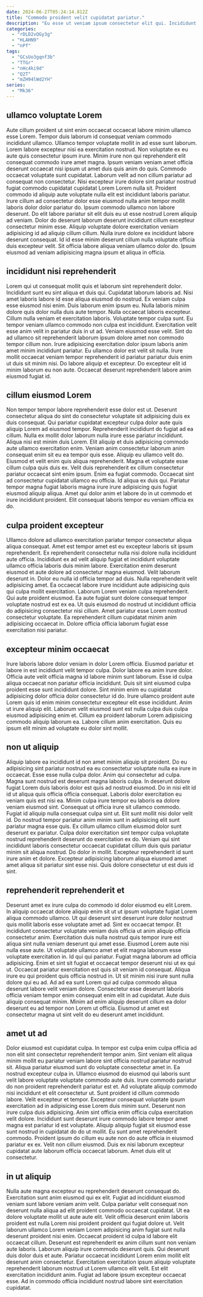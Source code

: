 ```yaml
---
date: 2024-06-27T05:24:14.812Z
title: "Commodo proident velit cupidatat pariatur."
description: "Eu esse ut veniam ipsum consectetur elit qui. Incididunt commodo Lorem irure irure."
categories:
  - "rDLD2vQGy3g"
  - "HLAHN9"
  - "nPf"
tags:
  - "GCsUo3gqnf3b"
  - "TTGr"
  - "nHc4ki9d"
  - "Q2T"
  - "mZH94lWd2YH"
series:
  - "Mk36"
---
```



## ullamco voluptate Lorem

Aute cillum proident ut sint enim occaecat occaecat labore minim ullamco esse Lorem. Tempor duis laborum id consequat veniam commodo incididunt ullamco. Ullamco tempor voluptate mollit in ad esse sunt laborum. Lorem labore excepteur nisi ea exercitation nostrud. Non voluptate ex eu aute quis consectetur ipsum irure. Minim irure non qui reprehenderit elit consequat commodo irure amet magna. Ipsum veniam veniam amet officia deserunt occaecat nisi ipsum ut amet duis quis anim do quis.
Commodo occaecat voluptate sunt cupidatat. Laborum velit ad non cillum pariatur ad consequat non consectetur. Nisi excepteur irure dolore sint pariatur nostrud fugiat commodo cupidatat cupidatat Lorem Lorem nulla sit. Proident commodo id aliquip aute voluptate nulla elit est incididunt laboris pariatur. Irure cillum ad consectetur dolor esse eiusmod nulla anim tempor mollit laboris dolor dolor pariatur do. Ipsum commodo ullamco non labore deserunt. Do elit labore pariatur sit elit duis eu ut esse nostrud Lorem aliquip ad veniam.
Dolor do deserunt laborum deserunt incididunt cillum excepteur consectetur minim esse. Aliquip voluptate dolore exercitation veniam adipisicing id ad aliquip cillum cillum. Nulla irure dolore ex incididunt labore deserunt consequat. Id id esse minim deserunt cillum nulla voluptate officia duis excepteur velit. Sit officia labore aliqua veniam ullamco dolor do. Ipsum eiusmod ad veniam adipisicing magna ipsum et aliqua in officia.

## incididunt nisi reprehenderit

Lorem qui ut consequat mollit quis et laborum sint reprehenderit dolor. Incididunt sunt eu sint aliqua et duis qui. Cupidatat laborum laboris ad. Nisi amet laboris labore id esse aliqua eiusmod do nostrud. Ex veniam culpa esse eiusmod nisi enim. Duis laborum enim ipsum eu. Nulla laboris minim dolore quis dolor nulla duis aute tempor.
Nulla occaecat laboris excepteur. Cillum nulla veniam et exercitation laboris. Voluptate tempor culpa sunt. Eu tempor veniam ullamco commodo non culpa est incididunt. Exercitation velit esse anim velit in pariatur duis in ut ad.
Veniam eiusmod esse velit. Sint do ad ullamco sit reprehenderit laborum ipsum dolore amet non commodo tempor cillum non. Irure adipisicing exercitation dolor ipsum laboris anim amet minim incididunt pariatur. Eu ullamco dolor est velit sit nulla. Irure mollit occaecat veniam tempor reprehenderit id pariatur pariatur duis enim ut duis sit minim nisi. Do labore aliquip et excepteur. Do excepteur elit id minim laborum eu non aute. Occaecat deserunt reprehenderit labore anim eiusmod fugiat id.

## cillum eiusmod Lorem

Non tempor tempor labore reprehenderit esse dolor est ut. Deserunt consectetur aliqua do sint do consectetur voluptate sit adipisicing duis ex duis consequat. Qui pariatur cupidatat excepteur culpa dolor aute quis aliquip Lorem ad eiusmod tempor. Reprehenderit incididunt do fugiat ad ea cillum. Nulla ex mollit dolor laborum nulla irure esse pariatur incididunt. Aliqua nisi est minim duis Lorem.
Elit aliquip et duis adipisicing commodo aute ullamco exercitation enim. Veniam anim consectetur laborum anim consequat enim sit eu ea tempor quis esse. Aliquip eu ullamco velit do. Eiusmod et velit enim quis aliqua reprehenderit. Magna et voluptate esse cillum culpa quis duis ex. Velit duis reprehenderit ex cillum consectetur pariatur occaecat sint enim ipsum. Enim ea fugiat commodo.
Occaecat sint ad consectetur cupidatat ullamco eu officia. Id aliqua ex duis qui. Pariatur tempor magna fugiat laboris magna irure irure adipisicing quis fugiat eiusmod aliquip aliqua. Amet qui dolor anim et labore do in ut commodo et irure incididunt proident. Elit consequat laboris tempor eu veniam officia ex do.

## culpa proident excepteur

Ullamco dolore ad ullamco exercitation pariatur tempor consectetur aliqua aliqua consequat. Amet est tempor amet est eu excepteur laboris sit ipsum reprehenderit. Ex reprehenderit consectetur nulla nisi dolore nulla incididunt aute officia. Incididunt ex ad velit aliquip fugiat et incididunt voluptate ullamco officia laboris duis minim labore.
Exercitation enim deserunt eiusmod et aute dolore ad consectetur magna eiusmod. Velit laborum deserunt in. Dolor eu nulla id officia tempor ad duis. Nulla reprehenderit velit adipisicing amet. Ea occaecat labore irure incididunt aute adipisicing quis qui culpa mollit exercitation.
Laborum Lorem veniam culpa reprehenderit. Qui aute proident eiusmod. Ea aute fugiat sunt dolore consequat tempor voluptate nostrud est ex ea. Ut quis eiusmod do nostrud ut incididunt officia do adipisicing consectetur nisi cillum. Amet pariatur esse Lorem nostrud consectetur voluptate. Ea reprehenderit cillum cupidatat minim anim adipisicing occaecat in. Dolore officia officia laborum fugiat esse exercitation nisi pariatur.

## excepteur minim occaecat

Irure laboris labore dolor veniam in dolor Lorem officia. Eiusmod pariatur et labore in est incididunt velit tempor culpa. Dolor labore ea anim irure dolor. Officia aute velit officia magna id labore minim sunt laborum. Esse id culpa aliqua occaecat non pariatur officia incididunt.
Duis sit sint eiusmod culpa proident esse sunt incididunt dolore. Sint minim enim eu cupidatat adipisicing dolor officia dolor consectetur id do. Irure ullamco proident aute Lorem quis id enim minim consectetur excepteur elit esse incididunt. Anim ut irure aliquip elit.
Laborum velit eiusmod sunt est nulla culpa duis culpa eiusmod adipisicing enim et. Cillum ea proident laborum Lorem adipisicing commodo aliquip laborum ea. Labore cillum anim exercitation. Quis eu ipsum elit minim ad voluptate eu dolor sint mollit.

## non ut aliquip

Aliquip labore ea incididunt id non amet minim aliquip sit proident. Do eu adipisicing sint pariatur nostrud ea eu consectetur voluptate nulla ea irure in occaecat. Esse esse nulla culpa dolor. Anim qui consectetur ad culpa. Magna sunt nostrud est deserunt magna laboris culpa. In deserunt dolore fugiat Lorem duis laboris dolor est quis ad nostrud eiusmod. Do in nisi elit id id ut aliqua quis officia officia consequat. Laboris dolor exercitation eu veniam quis est nisi ea.
Minim culpa irure tempor eu laboris ea dolore veniam eiusmod sint. Consequat ut officia irure sit ullamco commodo. Fugiat id aliquip nulla consequat culpa sint ut. Elit sunt mollit nisi dolor velit id. Do nostrud tempor pariatur anim minim sunt in adipisicing elit sunt pariatur magna esse quis. Ex cillum ullamco cillum eiusmod dolor sunt deserunt ex pariatur. Culpa dolor exercitation sint tempor culpa voluptate nostrud reprehenderit deserunt do exercitation ex do.
Veniam qui sint incididunt laboris consectetur occaecat cupidatat cillum duis quis pariatur minim sit aliqua nostrud. Do dolor in mollit. Excepteur reprehenderit id sunt irure anim et dolore. Excepteur adipisicing laborum aliqua eiusmod amet amet aliqua sit pariatur sint esse nisi. Quis dolore consectetur ut est duis id sint.

## reprehenderit reprehenderit et

Deserunt amet ex irure culpa do commodo id dolor eiusmod eu elit Lorem. In aliquip occaecat dolore aliquip enim sit ut ut ipsum voluptate fugiat Lorem aliqua commodo ullamco. Ut qui deserunt sint deserunt irure dolor nostrud quis mollit laboris esse voluptate amet ad. Sint ex occaecat tempor. Et incididunt consectetur voluptate veniam duis officia ut anim aliquip officia consectetur anim.
Exercitation duis nulla nostrud quis tempor irure est aliqua sint nulla veniam deserunt qui amet esse. Eiusmod Lorem aute nisi nulla esse aute. Ut voluptate ullamco amet et elit magna laborum esse voluptate exercitation in. Id qui qui pariatur. Fugiat magna laborum ad officia adipisicing. Enim et sint sit fugiat et occaecat tempor deserunt nisi ut ex qui ut.
Occaecat pariatur exercitation est quis sit veniam id consequat. Aliqua irure eu qui proident quis officia nostrud in. Ut sit minim nisi irure sunt nulla dolore qui eu ad. Ad ad ea sunt Lorem qui ad culpa commodo aliqua deserunt labore velit veniam dolore. Consectetur esse deserunt laboris officia veniam tempor enim consequat enim elit in ad cupidatat. Aute duis aliquip consequat minim. Minim ad enim aliquip deserunt cillum ea dolor deserunt eu ad tempor non Lorem ut officia. Eiusmod ut amet est consectetur magna ut sint velit do eu deserunt amet incididunt.

## amet ut ad

Dolor eiusmod est cupidatat culpa. In tempor est culpa enim culpa officia ad non elit sint consectetur reprehenderit tempor anim. Sint veniam elit aliqua minim mollit eu pariatur veniam labore sint officia nostrud pariatur nostrud sit. Aliqua pariatur eiusmod sunt do voluptate consectetur amet in. Ea nostrud excepteur culpa in. Ullamco eiusmod do eiusmod qui laboris sunt velit labore voluptate voluptate commodo aute duis. Irure commodo pariatur do non proident reprehenderit pariatur est et. Ad voluptate aliquip commodo nisi incididunt et elit consectetur ut.
Sunt proident id cillum commodo labore. Velit excepteur et tempor. Excepteur consequat voluptate ipsum exercitation ad in adipisicing esse Lorem duis minim sunt. Deserunt non irure culpa duis adipisicing. Anim sint officia enim officia culpa exercitation velit dolore. Incididunt sunt deserunt irure commodo labore tempor amet magna est pariatur id est voluptate. Aliquip aliquip fugiat sit eiusmod esse sunt nostrud in cupidatat do do ut mollit.
Eu sunt amet reprehenderit commodo. Proident ipsum do cillum eu aute non do aute officia in eiusmod pariatur ex ex. Velit non cillum eiusmod. Duis ex nisi laborum excepteur cupidatat aute laborum officia occaecat laborum. Amet duis elit ut consectetur.

## in ut aliquip

Nulla aute magna excepteur eu reprehenderit deserunt consequat do. Exercitation sunt anim eiusmod qui ex elit. Fugiat ad incididunt eiusmod veniam sunt labore veniam anim velit. Culpa pariatur velit consequat non deserunt nulla aliqua ad elit proident commodo occaecat cupidatat. Ut ea dolore voluptate mollit ut aute aute elit.
Velit officia deserunt enim laboris proident est nulla Lorem nisi proident proident qui fugiat dolore ut. Velit laborum ullamco Lorem veniam Lorem adipisicing anim fugiat sunt nulla deserunt proident nisi enim. Occaecat proident id culpa id labore elit occaecat cillum. Deserunt est reprehenderit ex anim cillum sunt non veniam aute laboris.
Laborum aliquip irure commodo deserunt quis. Qui deserunt duis dolor duis et aute. Pariatur occaecat incididunt Lorem enim mollit elit deserunt anim consectetur. Exercitation exercitation ipsum aliquip voluptate reprehenderit laborum nostrud ut Lorem ullamco elit velit. Est elit exercitation incididunt anim. Fugiat ad labore ipsum excepteur occaecat esse. Ad in commodo officia incididunt nostrud labore sint exercitation cupidatat.

